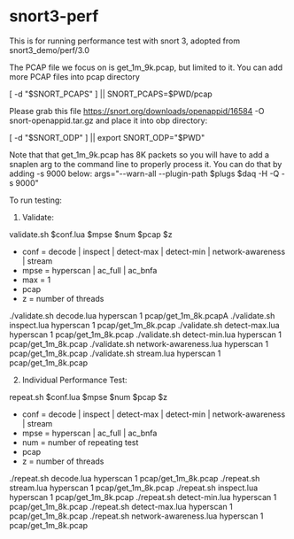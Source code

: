 # snort3-perf

This is for running performance test with snort 3, adopted from snort3_demo/perf/3.0

The PCAP file we focus on is get_1m_9k.pcap, but limited to it. You can add more PCAP files into pcap directory

[ -d "$SNORT_PCAPS" ] || SNORT_PCAPS=$PWD/pcap

Please grab this file https://snort.org/downloads/openappid/16584 -O snort-openappid.tar.gz
and place it into obp directory:

[ -d "$SNORT_ODP" ] || export SNORT_ODP="$PWD"

Note that that get_1m_9k.pcap has 8K packets so you will have to add a snaplen arg to the command line to properly process it. 
You can do that by adding -s 9000 below:
args="--warn-all --plugin-path $plugs $daq -H -Q -s 9000"

To run testing:

1) Validate:

validate.sh $conf.lua $mpse $num $pcap $z

- conf = decode | inspect | detect-max | detect-min | network-awareness | stream
- mpse = hyperscan | ac_full | ac_bnfa
- max = 1
- pcap
- z = number of threads

./validate.sh decode.lua hyperscan 1 pcap/get_1m_8k.pcapA
./validate.sh inspect.lua hyperscan 1 pcap/get_1m_8k.pcap 
./validate.sh detect-max.lua hyperscan 1 pcap/get_1m_8k.pcap 
./validate.sh detect-min.lua hyperscan 1 pcap/get_1m_8k.pcap
./validate.sh network-awareness.lua hyperscan 1 pcap/get_1m_8k.pcap
./validate.sh stream.lua hyperscan 1 pcap/get_1m_8k.pcap 

2) Individual Performance Test:

repeat.sh $conf.lua $mpse $num $pcap $z

- conf = decode | inspect | detect-max | detect-min | network-awareness | stream
- mpse = hyperscan | ac_full | ac_bnfa
- num = number of repeating test
- pcap
- z = number of threads

./repeat.sh decode.lua hyperscan 1 pcap/get_1m_8k.pcap
./repeat.sh stream.lua hyperscan 1 pcap/get_1m_8k.pcap
./repeat.sh inspect.lua hyperscan 1 pcap/get_1m_8k.pcap
./repeat.sh detect-min.lua hyperscan 1 pcap/get_1m_8k.pcap
./repeat.sh detect-max.lua hyperscan 1 pcap/get_1m_8k.pcap
./repeat.sh network-awareness.lua hyperscan 1 pcap/get_1m_8k.pcap

